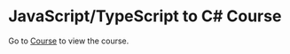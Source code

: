 # JavaScript/TypeScript to C# Course

Go to [Course](https://jam-mar.github.io/js-to-csharp-crash-course/) to view the course.
